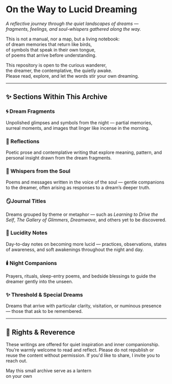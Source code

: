 # On the Way to Lucid Dreaming

*A reflective journey through the quiet landscapes of dreams —  
fragments, feelings, and soul-whispers gathered along the way.*

This is not a manual, nor a map, but a living notebook:  
of dream memories that return like birds,  
of symbols that speak in their own tongue,  
of poems that arrive before understanding.

This repository is open to the curious wanderer,  
the dreamer, the contemplative, the quietly awake.  
Please read, explore, and let the words stir your own dreaming.

---

## ✨ Sections Within This Archive

### 🌀 Dream Fragments  
Unpolished glimpses and symbols from the night — partial memories, surreal moments, and images that linger like incense in the morning.

### 🌿 Reflections  
Poetic prose and contemplative writing that explore meaning, pattern, and personal insight drawn from the dream fragments.

### 🔮 Whispers from the Soul  
Poems and messages written in the voice of the soul — gentle companions to the dreamer, often arising as responses to a dream’s deeper truth.

### 🪞Journal Titles  
Dreams grouped by theme or metaphor — such as *Learning to Drive the Self*, *The Gallery of Glimmers*, *Dreamwave*, and others yet to be discovered.

### 🌙 Lucidity Notes  
Day-to-day notes on becoming more lucid — practices, observations, states of awareness, and soft awakenings throughout the night and day.

### 🕯️ Night Companions  
Prayers, rituals, sleep-entry poems, and bedside blessings to guide the dreamer gently into the unseen.

### ✨ Threshold & Special Dreams  
Dreams that arrive with particular clarity, visitation, or numinous presence — those that ask to be remembered.

---

## 📜 Rights & Reverence

These writings are offered for quiet inspiration and inner companionship.  
You’re warmly welcome to read and reflect. Please do not republish or reuse the content without permission. If you'd like to share, I invite you to reach out.

May this small archive serve as a lantern  
on your own
